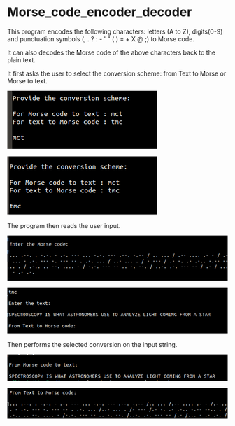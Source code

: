 # Morse_code_encoder_decoder

This program encodes the following characters: letters (A to Z), digits(0-9) and punctuation symbols (, . ? : - ' " ( ) = + X @ ;) to Morse code.

It can also decodes the Morse code of the above characters back to the plain text.

It first asks the user to select the conversion scheme: from Text to Morse or Morse to text.

![Screenshot](morse_code_output1.png)

![Screenshot](morse_code_output2.png)

The program then reads the user input.

![Screenshot](morse_code_output3.png)

![Screenshot](morse_code_output4.png)

Then performs the selected conversion on the input string.

![Screenshot](morse_code_output5.png)

![Screenshot](morse_code_output6.png)

